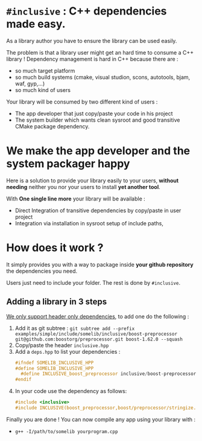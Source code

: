 # `#inclusive` : C++ dependencies made easy.
As a library author you have to ensure the library can be used easily. 

The problem is that a library user might get an hard time to consume a C++ library ! Dependency management is hard in C++ because there are :
  - so much target platform
  - so much build systems (cmake, visual studion, scons, autotools, bjam, waf, gyp,...)
  - so much kind of users

Your library will be consumed by two different kind of users :
  - The app developer that just copy/paste your code in his project
  - The system builder which wants clean sysroot and good transitive CMake package dependency.

# We make the app developer and the system packager happy 
Here is a solution to provide your library easily to your users, **without needing** neither you nor your users to install **yet another tool**.

With **One single line more** your library will be available :

  - Direct Integration of transitive dependencies by copy/paste in user project
  - Integration via installation in sysroot setup of include paths, 

# How does it work ?
It simply provides you with a way to package inside **your github repository** the dependencies you need. 

Users just need to include your folder. The rest is done by `#inclusive`.

## Adding a library in 3 steps
[We only support header only dependencies](doc/rationale/WHY_HEADER_ONLY.md), to add one do the following : 

  1. Add it as git subtree : `git subtree add --prefix examples/simple/include/somelib/inclusive/boost-preprocessor git@github.com:boostorg/preprocessor.git boost-1.62.0 --squash`
  2. Copy/paste the header `inclusive.hpp`
  3. Add a `deps.hpp` to list your dependencies :
      ```cpp
      #ifndef SOMELIB_INCLUSIVE_HPP
      #define SOMELIB_INCLUSIVE_HPP
        #define INCLUSIVE_boost_preprocessor inclusive/boost-preprocessor/include
      #endif
      ```
  3. In your code use the dependency as follows: 
      ```cpp
      #include <inclusive>
      #include INCLUSIVE(boost_preprocessor,boost/preprocessor/stringize.hpp)
      ```

Finally you are done ! You can now compile any app using your library with : 
  * `g++ -I/path/to/somelib yourprogram.cpp`
